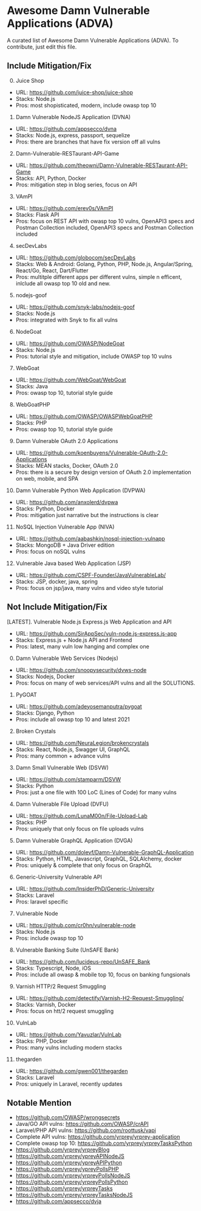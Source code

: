 # Awesome Damn Vulnerable Applications (ADVA)
A curated list of Awesome Damn Vulnerable Applications (ADVA). To contribute, just edit this file.

## Include Mitigation/Fix

0. Juice Shop
- URL: https://github.com/juice-shop/juice-shop
- Stacks: Node.js
- Pros: most shopisticated, modern, include owasp top 10

1. Damn Vulnerable NodeJS Application (DVNA)
- URL: https://github.com/appsecco/dvna
- Stacks: Node.js, express, passport, sequelize
- Pros: there are branches that have fix version off all vulns

2. Damn-Vulnerable-RESTaurant-API-Game
- URL: https://github.com/theowni/Damn-Vulnerable-RESTaurant-API-Game
- Stacks: API, Python, Docker
- Pros: mitigation step in blog series, focus on API

3. VAmPI
- URL: https://github.com/erev0s/VAmPI
- Stacks: Flask API
- Pros: focus on REST API with owasp top 10 vulns, OpenAPI3 specs and Postman Collection included, OpenAPI3 specs and Postman Collection included

4. secDevLabs
- URL: https://github.com/globocom/secDevLabs
- Stacks: Web & Android: Golang, Python, PHP, Node.js, Angular/Spring, React/Go, React, Dart/Flutter
- Pros: multitple different apps per different vulns, simple n efficent, inlclude all owasp top 10 old and new.

5. nodejs-goof
- URL: https://github.com/snyk-labs/nodejs-goof
- Stacks: Node.js
- Pros: integrated with Snyk to fix all vulns

6. NodeGoat
- URL: https://github.com/OWASP/NodeGoat
- Stacks: Node.js
- Pros: tutorial style and mitigation, include OWASP top 10 vulns

7. WebGoat 
- URL: https://github.com/WebGoat/WebGoat
- Stacks: Java
- Pros: owasp top 10, tutorial style guide

8. WebGoatPHP
- URL: https://github.com/OWASP/OWASPWebGoatPHP
- Stacks: PHP
- Pros: owasp top 10, tutorial style guide

9. Damn Vulnerable OAuth 2.0 Applications
- URL: https://github.com/koenbuyens/Vulnerable-OAuth-2.0-Applications
- Stacks: MEAN stacks, Docker, OAuth 2.0
- Pros: there is a secure by design version of OAuth 2.0 implementation on web, mobile, and SPA

10. Damn Vulnerable Python Web Application (DVPWA)
- URL: https://github.com/anxolerd/dvpwa
- Stacks: Python, Docker
- Pros: mitigation just narrative but the instructions is clear

11. NoSQL Injection Vulnerable App (NIVA)
- URL: https://github.com/aabashkin/nosql-injection-vulnapp
- Stacks: MongoDB + Java Driver edition
- Pros: focus on noSQL vulns

12. Vulnerable Java based Web Application (JSP)
- URL: https://github.com/CSPF-Founder/JavaVulnerableLab/
- Stacks: JSP, docker, java, spring
- Pros: focus on jsp/java, many vulns and video style tutorial


## Not Include Mitigation/Fix

[LATEST]. Vulnerable Node.js Express.js Web Application and API
- URL: https://github.com/SirAppSec/vuln-node.js-express.js-app
- Stacks: Express.js + Node.js API and Frontend
- Pros: latest, many vuln low hanging and complex one

0. Damn Vulnerable Web Services (Nodejs)
- URL: https://github.com/snoopysecurity/dvws-node
- Stacks: Nodejs, Docker
- Pros: focus on many of web services/API vulns and all the SOLUTIONS.

1. PyGOAT
- URL: https://github.com/adeyosemanputra/pygoat
- Stacks: Django, Python
- Pros: include all owasp top 10 and latest 2021

2. Broken Crystals
- URL: https://github.com/NeuraLegion/brokencrystals
- Stacks: React, Node.js, Swagger UI, GraphQL 
- Pros: many common + advance vulns

3. Damn Small Vulnerable Web (DSVW)
- URL: https://github.com/stamparm/DSVW
- Stacks: Python
- Pros: just a one file with 100 LoC (Lines of Code) for many vulns

4. Damn Vulnerable File Upload (DVFU)
- URL: https://github.com/LunaM00n/File-Upload-Lab
- Stacks: PHP
- Pros: uniquely that only focus on file uploads vulns

5. Damn Vulnerable GraphQL Application (DVGA)
- URL: https://github.com/dolevf/Damn-Vulnerable-GraphQL-Application
- Stacks: Python, HTML, Javascript, GraphQL, SQLAlchemy, docker
- Pros: uniquely & complete that only focus on GraphQL

6. Generic-University Vulnerable API
- URL: https://github.com/InsiderPhD/Generic-University
- Stacks: Laravel
- Pros: laravel specific

7. Vulnerable Node
- URL: https://github.com/cr0hn/vulnerable-node
- Stacks: Node.js
- Pros: include owasp top 10

8. Vulnerable Banking Suite (UnSAFE Bank)
- URL: https://github.com/lucideus-repo/UnSAFE_Bank
- Stacks: Typescript, Node, iOS
- Pros: include all owasp & mobile top 10, focus on banking fungsionals

9. Varnish HTTP/2 Request Smuggling
- URL: https://github.com/detectify/Varnish-H2-Request-Smuggling/
- Stacks: Varnish, Docker
- Pros: focus on htt/2 request smuggling

10. VulnLab
- URL: https://github.com/Yavuzlar/VulnLab
- Stacks: PHP, Docker
- Pros: many vulns including modern stacks

11. thegarden
- URL: https://github.com/gwen001/thegarden
- Stacks: Laravel
- Pros: uniquely in Laravel, recently updates


## Notable Mention

- https://github.com/OWASP/wrongsecrets
- Java/GO API vulns: https://github.com/OWASP/crAPI
- Laravel/PHP API vulns: https://github.com/roottusk/vapi
- Complete API vulns: https://github.com/yrprey/yrprey-application
- Complete owasp top 10: https://github.com/yrprey/yrpreyTasksPython
- https://github.com/yrprey/yrpreyBlog
- https://github.com/yrprey/ypreyAPINodeJS
- https://github.com/yrprey/ypreyAPIPython
- https://github.com/yrprey/ypreyPollsPHP
- https://github.com/yrprey/yrpreyPollsNodeJS
- https://github.com/yrprey/yrpreyPollsPython
- https://github.com/yrprey/yrpreyTasks
- https://github.com/yrprey/yrpreyTasksNodeJS
- https://github.com/appsecco/dvja
